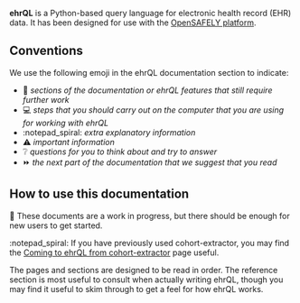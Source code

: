 **ehrQL** is a Python-based query language for electronic health record (EHR) data.
It has been designed for use with the [OpenSAFELY platform](https://docs.opensafely.org).

## Conventions

We use the following emoji in the ehrQL documentation section to indicate:

* :construction: *sections of the documentation
  or ehrQL features that still require further work*
* :computer: *steps that you should carry out on the computer
  that you are using for working with ehrQL*
* :notepad_spiral: *extra explanatory information*
* :warning: *important information*
* :grey_question: *questions for you to think about and try to answer*
* :fast_forward: *the next part of the documentation that we suggest that you read*

## How to use this documentation

:construction: These documents are a work in progress,
but there should be enough for new users to get started.

:notepad_spiral: If you have previously used cohort-extractor,
you may find the [Coming to ehrQL from cohort-extractor](guidance-for-existing-cohort-extractor-users.md) page useful.

The pages and sections are designed to be read in order.
The reference section is most useful to consult when actually writing ehrQL,
though you may find it useful to skim through to get a feel for how ehrQL works.
